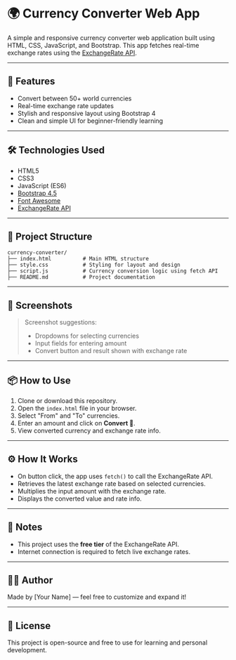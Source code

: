 
# 🌍 Currency Converter Web App

A simple and responsive currency converter web application built using HTML, CSS, JavaScript, and Bootstrap. This app fetches real-time exchange rates using the [ExchangeRate API](https://www.exchangerate-api.com/).

---

## 🚀 Features

- Convert between 50+ world currencies
- Real-time exchange rate updates
- Stylish and responsive layout using Bootstrap 4
- Clean and simple UI for beginner-friendly learning

---

## 🛠️ Technologies Used

- HTML5
- CSS3
- JavaScript (ES6)
- [Bootstrap 4.5](https://getbootstrap.com/)
- [Font Awesome](https://fontawesome.com/)
- [ExchangeRate API](https://www.exchangerate-api.com/)

---

## 📂 Project Structure

```
currency-converter/
├── index.html          # Main HTML structure
├── style.css           # Styling for layout and design
├── script.js           # Currency conversion logic using fetch API
├── README.md           # Project documentation
```

---

## 📸 Screenshots

> Screenshot suggestions:
> - Dropdowns for selecting currencies
> - Input fields for entering amount
> - Convert button and result shown with exchange rate

---

## 📦 How to Use

1. Clone or download this repository.
2. Open the `index.html` file in your browser.
3. Select "From" and "To" currencies.
4. Enter an amount and click on **Convert 🔄**.
5. View converted currency and exchange rate info.

---

## ⚙️ How It Works

- On button click, the app uses `fetch()` to call the ExchangeRate API.
- Retrieves the latest exchange rate based on selected currencies.
- Multiplies the input amount with the exchange rate.
- Displays the converted value and rate info.

---

## 📝 Notes

- This project uses the **free tier** of the ExchangeRate API.
- Internet connection is required to fetch live exchange rates.

---

## 🧑‍💻 Author

Made by [Your Name] — feel free to customize and expand it!

---

## 📄 License

This project is open-source and free to use for learning and personal development.

